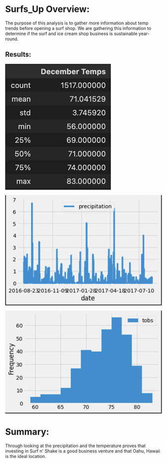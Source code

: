 # Surfs_Up Overview:

The purpose of this analysis is to gather more information about temp trends before opening a surf shop.  We are gathering this information to determine if the surf and ice cream shop business is sustainable year-round.

## Results:

![December Temps](December_temps.png)


![Precipitation Graph](Precipitation.png)


![Frequency Graph](Frequency.png)

# Summary:

Through looking at the precipitation and the temperature proves that investing in Surf n' Shake is a good business venture and that Oahu, Hawaii is the ideal location.